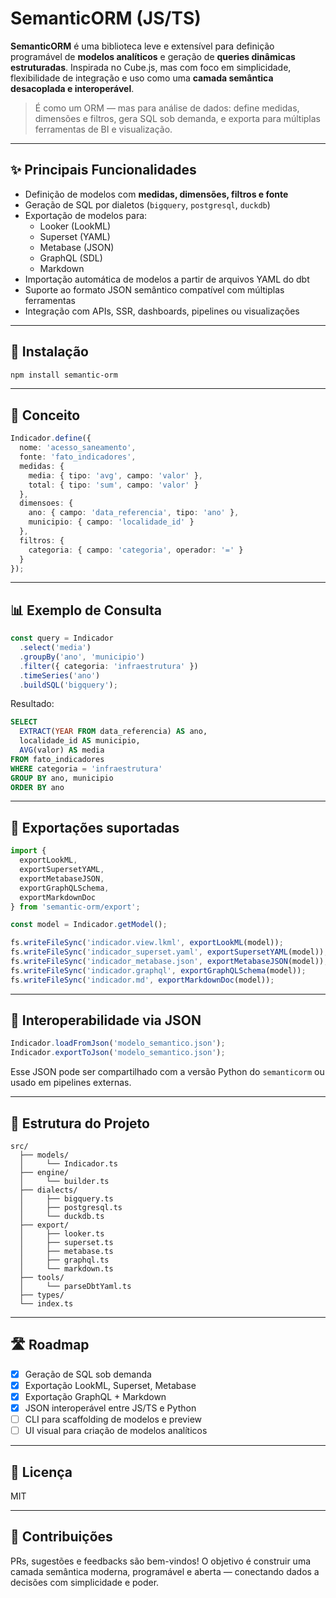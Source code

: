 # SemanticORM (JS/TS)

**SemanticORM** é uma biblioteca leve e extensível para definição programável de **modelos analíticos** e geração de **queries dinâmicas estruturadas**. Inspirada no Cube.js, mas com foco em simplicidade, flexibilidade de integração e uso como uma **camada semântica desacoplada e interoperável**.

> É como um ORM — mas para análise de dados: define medidas, dimensões e filtros, gera SQL sob demanda, e exporta para múltiplas ferramentas de BI e visualização.

---

## ✨ Principais Funcionalidades

- Definição de modelos com **medidas, dimensões, filtros e fonte**
- Geração de SQL por dialetos (`bigquery`, `postgresql`, `duckdb`)
- Exportação de modelos para:
  - Looker (LookML)
  - Superset (YAML)
  - Metabase (JSON)
  - GraphQL (SDL)
  - Markdown
- Importação automática de modelos a partir de arquivos YAML do dbt
- Suporte ao formato JSON semântico compatível com múltiplas ferramentas
- Integração com APIs, SSR, dashboards, pipelines ou visualizações

---

## 🚀 Instalação

```bash
npm install semantic-orm
```

---

## 🧠 Conceito

```ts
Indicador.define({
  nome: 'acesso_saneamento',
  fonte: 'fato_indicadores',
  medidas: {
    media: { tipo: 'avg', campo: 'valor' },
    total: { tipo: 'sum', campo: 'valor' }
  },
  dimensoes: {
    ano: { campo: 'data_referencia', tipo: 'ano' },
    municipio: { campo: 'localidade_id' }
  },
  filtros: {
    categoria: { campo: 'categoria', operador: '=' }
  }
});
```

---

## 📊 Exemplo de Consulta

```ts
const query = Indicador
  .select('media')
  .groupBy('ano', 'municipio')
  .filter({ categoria: 'infraestrutura' })
  .timeSeries('ano')
  .buildSQL('bigquery');
```

Resultado:

```sql
SELECT
  EXTRACT(YEAR FROM data_referencia) AS ano,
  localidade_id AS municipio,
  AVG(valor) AS media
FROM fato_indicadores
WHERE categoria = 'infraestrutura'
GROUP BY ano, municipio
ORDER BY ano
```

---

## 🧩 Exportações suportadas

```ts
import {
  exportLookML,
  exportSupersetYAML,
  exportMetabaseJSON,
  exportGraphQLSchema,
  exportMarkdownDoc
} from 'semantic-orm/export';

const model = Indicador.getModel();

fs.writeFileSync('indicador.view.lkml', exportLookML(model));
fs.writeFileSync('indicador_superset.yaml', exportSupersetYAML(model));
fs.writeFileSync('indicador_metabase.json', exportMetabaseJSON(model));
fs.writeFileSync('indicador.graphql', exportGraphQLSchema(model));
fs.writeFileSync('indicador.md', exportMarkdownDoc(model));
```

---

## 🔁 Interoperabilidade via JSON

```ts
Indicador.loadFromJson('modelo_semantico.json');
Indicador.exportToJson('modelo_semantico.json');
```

Esse JSON pode ser compartilhado com a versão Python do `semanticorm` ou usado em pipelines externas.

---

## 🧱 Estrutura do Projeto

```
src/
  ├── models/
  │     └── Indicador.ts
  ├── engine/
  │     └── builder.ts
  ├── dialects/
  │     ├── bigquery.ts
  │     ├── postgresql.ts
  │     └── duckdb.ts
  ├── export/
  │     ├── looker.ts
  │     ├── superset.ts
  │     ├── metabase.ts
  │     ├── graphql.ts
  │     └── markdown.ts
  ├── tools/
  │     └── parseDbtYaml.ts
  ├── types/
  └── index.ts
```

---

## 🛣️ Roadmap

- [x] Geração de SQL sob demanda
- [x] Exportação LookML, Superset, Metabase
- [x] Exportação GraphQL + Markdown
- [x] JSON interoperável entre JS/TS e Python
- [ ] CLI para scaffolding de modelos e preview
- [ ] UI visual para criação de modelos analíticos

---

## 📜 Licença

MIT

---

## 🤝 Contribuições

PRs, sugestões e feedbacks são bem-vindos! O objetivo é construir uma camada semântica moderna, programável e aberta — conectando dados a decisões com simplicidade e poder.
